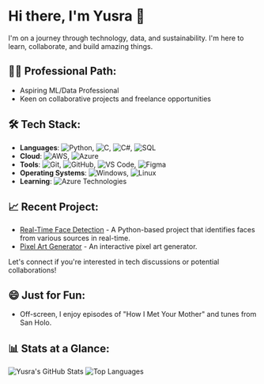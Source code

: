 # Hi there, I'm Yusra 👋

I'm on a journey through technology, data, and sustainability. I'm here to learn, collaborate, and build amazing things.

## 👩‍💻 Professional Path:
- Aspiring ML/Data Professional
- Keen on collaborative projects and freelance opportunities

## 🛠️ Tech Stack:
- **Languages**: ![Python](https://img.shields.io/badge/-Python-3776AB?style=flat&logo=Python&logoColor=white), ![C](https://img.shields.io/badge/-C-00599C?style=flat&logo=c&logoColor=white), ![C#](https://img.shields.io/badge/-C%23-239120?style=flat&logo=c-sharp&logoColor=white), ![SQL](https://img.shields.io/badge/-SQL-003366?style=flat&logo=sql&logoColor=white)
- **Cloud**: ![AWS](https://img.shields.io/badge/-AWS-232F3E?style=flat&logo=amazon-aws&logoColor=white), ![Azure](https://img.shields.io/badge/-Azure-0089D6?style=flat&logo=microsoft-azure&logoColor=white)
- **Tools**: ![Git](https://img.shields.io/badge/-Git-F05032?style=flat&logo=git&logoColor=white), ![GitHub](https://img.shields.io/badge/-GitHub-181717?style=flat&logo=github&logoColor=white), ![VS Code](https://img.shields.io/badge/-VS_Code-007ACC?style=flat&logo=visual-studio-code&logoColor=white), ![Figma](https://img.shields.io/badge/-Figma-F24E1E?style=flat&logo=figma&logoColor=white)
- **Operating Systems**: ![Windows](https://img.shields.io/badge/-Windows-0078D6?style=flat&logo=windows&logoColor=white), ![Linux](https://img.shields.io/badge/-Linux-FCC624?style=flat&logo=linux&logoColor=black)
- **Learning**: ![Azure Technologies](https://img.shields.io/badge/-Azure_Technologies-0089D6?style=flat&logo=microsoft-azure&logoColor=white)

## 📈 Recent Project:
- [Real-Time Face Detection](https://github.com/yusrap/Real-Time-Face-Detector-with-Haar-Cascade) - A Python-based project that identifies faces from various sources in real-time.
- [Pixel Art Generator](https://github.com/yusrap/100-Days-of-Code/tree/master/Pixel%20Art%20Generator) - An interactive pixel art generator.

Let's connect if you're interested in tech discussions or potential collaborations!

## 😄 Just for Fun:
- Off-screen, I enjoy episodes of "How I Met Your Mother" and tunes from San Holo.

## 📊 Stats at a Glance:
![Yusra's GitHub Stats](https://github-readme-stats.vercel.app/api?username=yusrap&show_icons=true&theme=vue&hide_border=true)
![Top Languages](https://github-readme-stats.vercel.app/api/top-langs/?username=yusrap&layout=compact&theme=vue&hide_border=true)
